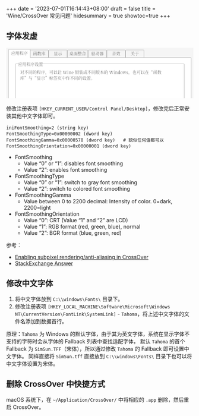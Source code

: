 +++
date = '2023-07-01T16:14:43+08:00'
draft = false
title = 'Wine/CrossOver 常见问题'
hidesummary = true
showtoc=true
+++

## 字体发虚

![WineCfg](./images/winecfg_font_gray.png)

修改注册表项 `[HKEY_CURRENT_USER/Control Panel/Desktop]`，修改完后正常安装其他中文字体即可。

```text
iniFontSmoothing=2 (string key)
FontSmoothingType=0x00000002 (dword key)
FontSmoothingGamma=0x00000578 (dword key)   # 貌似任何值都可以
FontSmoothingOrientation=0x00000001 (dword key) 
```

* FontSmoothing
    * Value “0” or “1”: disables font smoothing
    * Value “2”: enables font smoothing
* FontSmoothingType
    * Value “0” or “1”: switch to gray font smoothing
    * Value “2”: switch to colored font smoothing
* FontSmoothingGamma
    * Value between 0 to 2200 decimal: Intensity of color. 0=dark, 2200=light
* FontSmoothingOrientation
    * Value “0”: CRT (Value “1” and “2” are LCD)
    * Value “1”: RGB format (red, green, blue), normal
    * Value “2”: BGR format (blue, green, red)

参考：
* [Enabling subpixel rendering/anti-aliasing in CrossOver](https://www.codeweavers.com/support/wiki/linux/faq/cxofficeantialias)
* [StackExchange Answer](https://superuser.com/a/945614)

## 修改中文字体

1. 将中文字体放到 `C:\\windows\Fonts\` 目录下。
2. 修改注册表项 `[HKEY_LOCAL_MACHINE\Software\Microsoft\Windows NT\CurrentVersion\FontLink\SystemLink]` - `Tahoma`，将上述中文字体的文件名添加到数据首行。

原理：`Tahoma` 为 Windows 的默认字体，由于其为英文字体，系统在显示字体不支持的字符时会从字体的 Fallback 列表中查找适配字体，
默认 `Tahoma` 的首个 Fallback 为 `SimSun.TFF`（宋体），所以通过修改 `Tahoma` 的 Fallback 即可设置中文字体。
同样直接将 `SimSun.tff` 直接放到 `C:\\windows\Fonts\` 目录下也可以将中文字体设置为宋体。

## 删除 CrossOver 中快捷方式

macOS 系统下，在 `~/Application/CrossOver/` 中将相应的 `.app` 删除，然后重启 CrossOver。